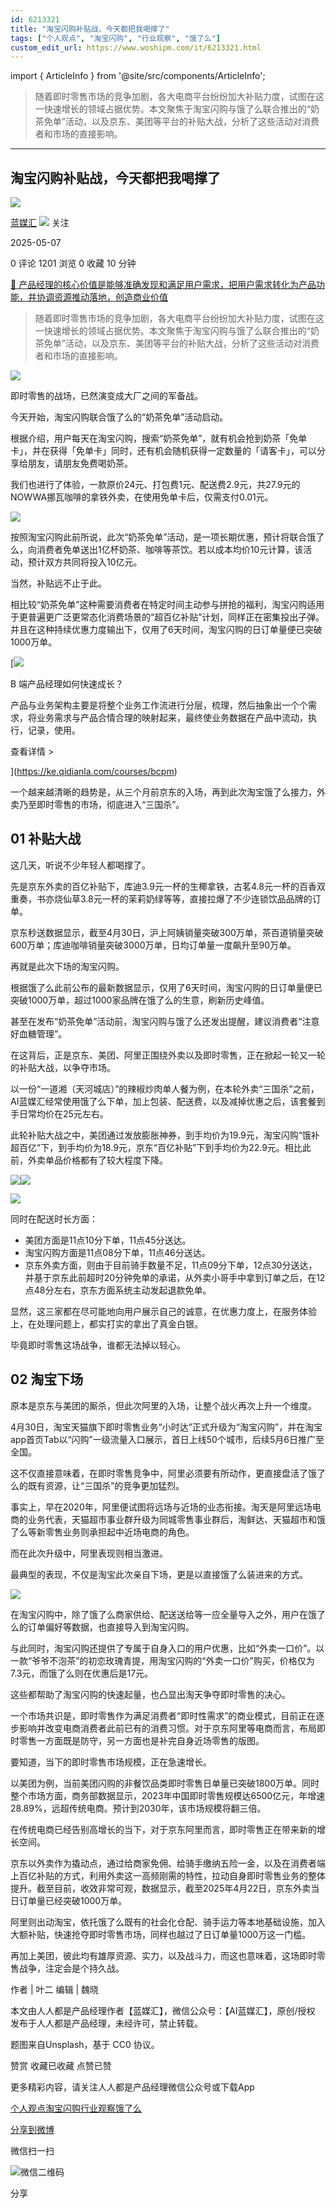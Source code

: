 ```yaml
---
id: 6213321
title: "淘宝闪购补贴战，今天都把我喝撑了"
tags: ["个人观点", "淘宝闪购", "行业观察", "饿了么"]
custom_edit_url: https://www.woshipm.com/it/6213321.html
---
```

import { ArticleInfo } from '@site/src/components/ArticleInfo';

<ArticleInfo
    author="蓝媒汇"
    authorLink="https://www.woshipm.com/u/1277275"
    published="2025-05-07"
    views={1201}
    comments={0}
    collects={0}
/>

> 随着即时零售市场的竞争加剧，各大电商平台纷纷加大补贴力度，试图在这一快速增长的领域占据优势。本文聚焦于淘宝闪购与饿了么联合推出的“奶茶免单”活动，以及京东、美团等平台的补贴大战，分析了这些活动对消费者和市场的直接影响。

---

## 淘宝闪购补贴战，今天都把我喝撑了

[![](https://image.woshipm.com/wp-files/2021/05/I8NXMbTI5dZ5D5D0HgxF.jpg!/both/72x72)](https://www.woshipm.com/u/1277275)

[蓝媒汇](https://www.woshipm.com/u/1277275) ![](https://static.woshipm.com/tag/1122_1@2x.png) 关注

2025-05-07

0 评论 1201 浏览 0 收藏 10 分钟

[🔗 产品经理的核心价值是能够准确发现和满足用户需求，把用户需求转化为产品功能，并协调资源推动落地，创造商业价值](https://ke.qidianla.com/courses/90pm)

> 随着即时零售市场的竞争加剧，各大电商平台纷纷加大补贴力度，试图在这一快速增长的领域占据优势。本文聚焦于淘宝闪购与饿了么联合推出的“奶茶免单”活动，以及京东、美团等平台的补贴大战，分析了这些活动对消费者和市场的直接影响。

![](https://image.woshipm.com/2025/03/11/74cca222-fe28-11ef-bc4f-00163e09d72f.png)

即时零售的战场，已然演变成大厂之间的军备战。

今天开始，淘宝闪购联合饿了么的“奶茶免单”活动启动。

根据介绍，用户每天在淘宝闪购，搜索“奶茶免单”，就有机会抢到奶茶「免单卡」，并在获得「免单卡」同时，还有机会随机获得一定数量的「请客卡」，可以分享给朋友，请朋友免费喝奶茶。

我们也进行了体验，一款原价24元、打包费1元、配送费2.9元，共27.9元的NOWWA挪瓦咖啡的拿铁外卖，在使用免单卡后，仅需支付0.01元。

![](https://image.woshipm.com/2025/05/07/c9c12914-2ab1-11f0-964f-00163e09d72f.jpg)

按照淘宝闪购此前所说，此次“奶茶免单”活动，是一项长期优惠，预计将联合饿了么，向消费者免单送出1亿杯奶茶、咖啡等茶饮。若以成本均价10元计算，该活动，预计双方共同将投入10亿元。

当然，补贴远不止于此。

相比较“奶茶免单”这种需要消费者在特定时间主动参与拼抢的福利，淘宝闪购适用于更普遍更广泛更常态化消费场景的“超百亿补贴”计划，同样正在密集投出子弹。并且在这种持续优惠力度输出下，仅用了6天时间，淘宝闪购的日订单量便已突破1000万单。

[![](https://image.woshipm.com/2023/08/02/a53a469e-30e3-11ee-88e7-00163e0b5ff3.png)

B 端产品经理如何快速成长？

产品与业务架构主要是将整个业务工作流进行分层，梳理，然后抽象出一个个需求，将业务需求与产品合情合理的映射起来，最终使业务数据在产品中流动，执行，记录，使用。

查看详情 >

](https://ke.qidianla.com/courses/bcpm)

一个越来越清晰的趋势是，从三个月前京东的入场，再到此次淘宝饿了么接力，外卖乃至即时零售的市场，彻底进入“三国杀”。

## 01 补贴大战

这几天，听说不少年轻人都喝撑了。

先是京东外卖的百亿补贴下，库迪3.9元一杯的生椰拿铁，古茗4.8元一杯的百香双重奏，书亦烧仙草3.8元一杯的茉莉奶绿等等，直接拉爆了不少连锁饮品品牌的订单。

京东秒送数据显示，截至4月30日，沪上阿姨销量突破300万单，茶百道销量突破600万单；库迪咖啡销量突破3000万单，日均订单量一度飙升至90万单。

再就是此次下场的淘宝闪购。

根据饿了么此前公布的最新数据显示，仅用了6天时间，淘宝闪购的日订单量便已突破1000万单，超过1000家品牌在饿了么的生意，刷新历史峰值。

甚至在发布“奶茶免单”活动前，淘宝闪购与饿了么还发出提醒，建议消费者“注意好血糖管理”。

在这背后，正是京东、美团、阿里正围绕外卖以及即时零售，正在掀起一轮又一轮的补贴大战，以争夺市场。

以一份“一道湘（天河城店）”的辣椒炒肉单人餐为例，在本轮外卖“三国杀”之前，AI蓝媒汇经常使用饿了么下单，加上包装、配送费，以及减掉优惠之后，该套餐到手日常均价在25元左右。

此轮补贴大战之中，美团通过发放膨胀神券，到手均价为19.9元，淘宝闪购“饿补超百亿”下，到手均价为18.9元，京东“百亿补贴”下到手均价为22.9元。相比此前，外卖单品价格都有了较大程度下降。

![](https://image.woshipm.com/2025/05/07/ce1aeed2-2ab1-11f0-964f-00163e09d72f.png)![](https://image.woshipm.com/2025/05/07/ced66054-2ab1-11f0-964f-00163e09d72f.png)

![](https://image.woshipm.com/2025/05/07/cf9e0cda-2ab1-11f0-964f-00163e09d72f.png)

同时在配送时长方面：

*   美团方面是11点10分下单，11点45分送达。
*   淘宝闪购方面是11点08分下单，11点46分送达。
*   京东外卖方面，则由于目前骑手数量不足，11点09分下单，12点30分送达，并基于京东此前超时20分钟免单的承诺，从外卖小哥手中拿到订单之后，在12点48分左右，京东方面系统主动发起退款免单。

显然，这三家都在尽可能地向用户展示自己的诚意，在优惠力度上，在服务体验上，在处理问题上，都实打实的拿出了真金白银。

毕竟即时零售这场战争，谁都无法掉以轻心。

## 02 淘宝下场

原本是京东与美团的厮杀，但此次阿里的入场，让整个战火再次上升一个维度。

4月30日，淘宝天猫旗下即时零售业务“小时达”正式升级为“淘宝闪购”，并在淘宝app首页Tab以“闪购”一级流量入口展示，首日上线50个城市，后续5月6日推广至全国。

这不仅直接意味着，在即时零售竞争中，阿里必须要有所动作，更直接盘活了饿了么的既有资源，让“三国杀”的竞争更加猛烈。

事实上，早在2020年，阿里便试图将远场与近场的业态衔接。淘天是阿里远场电商的业务代表，天猫超市事业群升级为同城零售事业群后，淘鲜达、天猫超市和饿了么等新零售业务则承担起中近场电商的角色。

而在此次升级中，阿里表现则相当激进。

最典型的表现，不仅是淘宝此次亲自下场，更是以直接饿了么装进来的方式。

![](https://image.woshipm.com/2025/05/07/ca7b7a76-2ab1-11f0-964f-00163e09d72f.jpg)

在淘宝闪购中，除了饿了么商家供给、配送送给等一应全量导入之外，用户在饿了么的订单偏好等数据，也直接导入到淘宝闪购。

与此同时，淘宝闪购还提供了专属于自身入口的用户优惠，比如“外卖一口价”。以一款“爷爷不泡茶”的初恋玫瑰青提，用淘宝闪购的“外卖一口价”购买，价格仅为7.3元，而饿了么则在优惠后是17元。

这些都帮助了淘宝闪购的快速起量，也凸显出淘天争夺即时零售的决心。

一个市场共识是，即时零售作为满足消费者“即时性需求”的商业模式，目前正在逐步影响并改变电商消费者此前已有的消费习惯。对于京东阿里等电商而言，布局即时零售一方面既是防守，另一方面也是补完自身近场零售的版图。

要知道，当下的即时零售市场规模，正在急速增长。

以美团为例，当前美团闪购的非餐饮品类即时零售日单量已突破1800万单。同时整个市场方面，商务部数据显示，2023年中国即时零售规模达6500亿元，年增速28.89%，远超传统电商。预计到2030年，该市场规模将翻三倍。

在传统电商已经告别高增长的当下，对于京东阿里而言，即时零售正在带来新的增长空间。

京东以外卖作为撬动点，通过给商家免佣、给骑手缴纳五险一金，以及在消费者端上百亿补贴的方式，利用外卖这一高频刚需的特性，拉动自身即时零售业务的整体提升。截至目前，收效非常可观，数据显示，截至2025年4月22日，京东外卖当日订单量已经突破1000万单。

阿里则出动淘宝，依托饿了么既有的社会化仓配、骑手运力等本地基础设施，加入大额补贴，快速抢夺即时零售市场，同样也越过了日订单量1000万这一门槛。

再加上美团，彼此均有雄厚资源、实力，以及战斗力，而这也意味着，这场即时零售战争，注定会是个持久战。

作者 | 叶二 编辑 | 魏晓

本文由人人都是产品经理作者【蓝媒汇】，微信公众号：【AI蓝媒汇】，原创/授权 发布于人人都是产品经理，未经许可，禁止转载。

题图来自Unsplash，基于 CC0 协议。

赞赏 收藏已收藏 点赞已赞

更多精彩内容，请关注人人都是产品经理微信公众号或下载App

[个人观点](https://www.woshipm.com/tag/%e4%b8%aa%e4%ba%ba%e8%a7%82%e7%82%b9)[淘宝闪购](https://www.woshipm.com/tag/%e6%b7%98%e5%ae%9d%e9%97%aa%e8%b4%ad)[行业观察](https://www.woshipm.com/tag/%e8%a1%8c%e4%b8%9a%e8%a7%82%e5%af%9f)[饿了么](https://www.woshipm.com/tag/%e9%a5%bf%e4%ba%86%e4%b9%88)

[分享到微博](https://service.weibo.com/share/share.php?appkey=2775287854&title=淘宝闪购补贴战，今天都把我喝撑了&url=https://www.woshipm.com/it/6213321.html&pic=https://image.woshipm.com/2025/03/11/74cca222-fe28-11ef-bc4f-00163e09d72f.png)

微信扫一扫

![微信二维码](https://api.pwmqr.com/qrcode/create/?url=https://www.woshipm.com/it/6213321.html)

分享